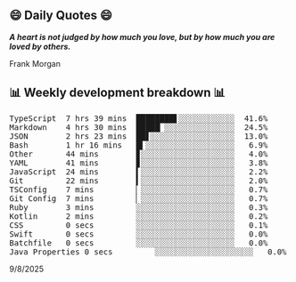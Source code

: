 ## 😄 Daily Quotes 😄

_**A heart is not judged by how much you love, but by how much you are loved by others.**_

Frank Morgan



## 📊 Weekly development breakdown 📊

<pre>TypeScript  7 hrs 39 mins  ████████▋░░░░░░░░░░░░  41.6%
Markdown    4 hrs 30 mins  █████▏░░░░░░░░░░░░░░░  24.5%
JSON        2 hrs 23 mins  ██▋░░░░░░░░░░░░░░░░░░  13.0%
Bash        1 hr 16 mins   █▍░░░░░░░░░░░░░░░░░░░   6.9%
Other       44 mins        ▊░░░░░░░░░░░░░░░░░░░░   4.0%
YAML        41 mins        ▊░░░░░░░░░░░░░░░░░░░░   3.8%
JavaScript  24 mins        ▍░░░░░░░░░░░░░░░░░░░░   2.2%
Git         22 mins        ▍░░░░░░░░░░░░░░░░░░░░   2.0%
TSConfig    7 mins         ▏░░░░░░░░░░░░░░░░░░░░   0.7%
Git Config  7 mins         ▏░░░░░░░░░░░░░░░░░░░░   0.7%
Ruby        3 mins         ░░░░░░░░░░░░░░░░░░░░░   0.3%
Kotlin      2 mins         ░░░░░░░░░░░░░░░░░░░░░   0.2%
CSS         0 secs         ░░░░░░░░░░░░░░░░░░░░░   0.1%
Swift       0 secs         ░░░░░░░░░░░░░░░░░░░░░   0.0%
Batchfile   0 secs         ░░░░░░░░░░░░░░░░░░░░░   0.0%
Java Properties 0 secs         ░░░░░░░░░░░░░░░░░░░░░   0.0%</pre>

9/8/2025
